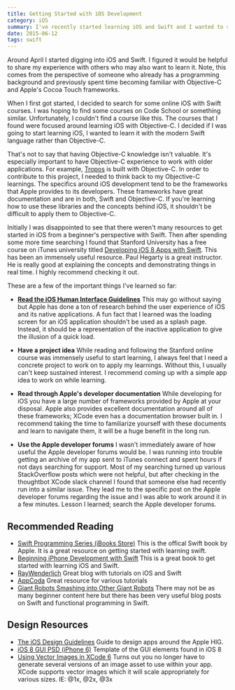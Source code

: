 ```yaml
---
title: Getting Started with iOS Development
category: iOS
summary: I've recently started learning iOS and Swift and I wanted to share my experiences so far.
date: 2015-06-12
tags: swift
---
```


Around April I started digging into iOS and Swift. I figured it would
be helpful to share my experience with others who may also want to learn it.
Note, this comes from the perspective of someone who already has a programming
background and previously spent time becoming familiar with Objective-C and
Apple's Cocoa Touch frameworks.

When I first got started, I decided to search for some online iOS with Swift
courses. I was hoping to find some courses on Code School or something similar.
Unfortunately, I couldn't find a course like this. The courses that I found
were focused around learning iOS with Objective-C. I decided if I was going to
start learning iOS, I wanted to learn it with the modern Swift language rather
than Objective-C.

That's not to say that having Objective-C knowledge isn't valuable. It's
especially important to have Objective-C experience to work with older
applications. For example, [Tropos](http://troposweather.com/) is built with
Objective-C. In order to contribute to this project, I needed to think back to
my Objective-C learnings. The specifics around iOS development tend to be the
frameworks that Apple provides to its developers. These frameworks have great
documentation and are in both, Swift and Objective-C. If you're learning how to
use these libraries and the concepts behind iOS, it shouldn't be difficult to
apply them to Objective-C.

Initially I was disappointed to see that there weren't many resources to get
started in iOS from a beginner's perspective with Swift. Then after spending
some more time searching I found that Stanford University has a free course on
iTunes university titled [Developing iOS 8 Apps with
Swift](https://itunes.apple.com/us/course/developing-ios-8-apps-swift/id961180099).
This has been an immensely useful resource. Paul Hegarty is a great instructor.
He is really good at explaining the concepts and demonstrating things in real
time. I highly recommend checking it out.

These are a few of the important things I've learned so far:

* **[Read the iOS Human Interface
  Guidelines](https://developer.apple.com/library/ios/documentation/UserExperience/Conceptual/MobileHIG/)**
  This may go without saying but Apple has done a ton of research behind the
  user experience of iOS and its native applications. A fun fact that I learned
  was the loading screen for an iOS application shouldn't be used as a splash
  page. Instead, it should be a representation of the inactive application to
  give the illusion of a quick load.

* **Have a project idea** While reading and following the Stanford online course
  was immensely useful to start learning, I always feel that I need a concrete
  project to work on to apply my learnings. Without this, I usually can't keep
  sustained interest. I recommend coming up with a simple app idea to work on
  while learning.

* **Read through Apple's developer documentation** While developing for iOS you
  have a large number of frameworks provided by Apple at your disposal.
  Apple also provides excellent documentation around all of these frameworks;
  XCode even has a documentation browser built in. I recommend taking the time
  to familiarize yourself with these documents and learn to navigate them, it
  will be a huge benefit in the long run.

* **Use the Apple developer forums** I wasn't immediately aware of how useful
  the Apple developer forums would be. I was running into trouble getting an
  archive of my app sent to iTunes connect and spent hours if not days searching
  for support. Most of my searching turned up various StackOverflow posts which
  were not helpful, but after checking in the thoughtbot XCode slack channel I
  found that someone else had recently run into a similar issue. They lead me to
  the specific post on the Apple developer forums regarding the issue and I was
  able to work around it in a few minutes. Lesson I learned; search the Apple
  developer forums.

## Recommended Reading

* [Swift Programming Series (iBooks
  Store)](https://developer.apple.com/swift/resources/) This is the offical
Swift book by Apple. It is a great resource on getting started with learning
swift.
* [Beginning iPhone Development with
  Swift](http://www.amazon.com/Beginning-iPhone-Development-Swift-Exploring/dp/1484204107/ref=sr_1_1?ie=UTF8&qid=1433530778&sr=8-1&keywords=iPhone+Development+with+Swift)
  This is a great book to get started with learning iOS and Swift.
* [RayWenderlich](http://www.raywenderlich.com/) Great blog with tutorials on
  iOS and Swift
* [AppCoda](http://www.appcoda.com/) Great resource for various tutorials
* [Giant Robots Smashing into Other Giant
  Robots](https://robots.thoughtbot.com/tags/ios) There may not be as many
  beginner content here but there has been very useful blog posts on Swift and
  functional programming in Swift.

## Design Resources

* [The iOS Design Guidelines](http://iosdesign.ivomynttinen.com/) Guide to
  design apps around the Apple HIG.
* [iOS 8 GUI PSD (iPhone 6)](http://www.teehanlax.com/tools/iphone/) Template of
  the GUI elements found in iOS 8
* [Using Vector Images in XCode
  6](http://martiancraft.com/blog/2014/09/vector-images-xcode6/) Turns out you
no longer have to generate several versions of an image asset to use within your
app. XCode supports vector images which it will scale appropriately for various
sizes. IE: @1x, @2x, @3x
